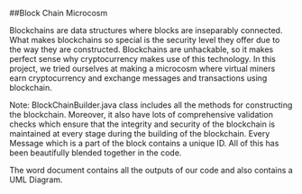 

##Block Chain Microcosm 

Blockchains are data structures where blocks are inseparably connected. 
What makes blockchains so special is the security level they offer due to the way they are constructed.
Blockchains are unhackable, so it makes perfect sense why cryptocurrency makes use of this technology.
In this project, we tried ourselves at making a microcosm where virtual miners earn cryptocurrency and 
exchange messages and transactions using blockchain. 

Note:
BlockChainBuilder.java class includes all the methods for constructing the blockchain.
Moreover, it also have lots of comprehensive validation checks which ensure that the
integrity and security of the blockchain is maintained at every stage during the building
of the blockchain. Every Message which is a part of the block contains a unique ID.
All of this has been beautifully blended together in the code. 

The word document contains all the outputs of our code and also contains a UML 
Diagram.
